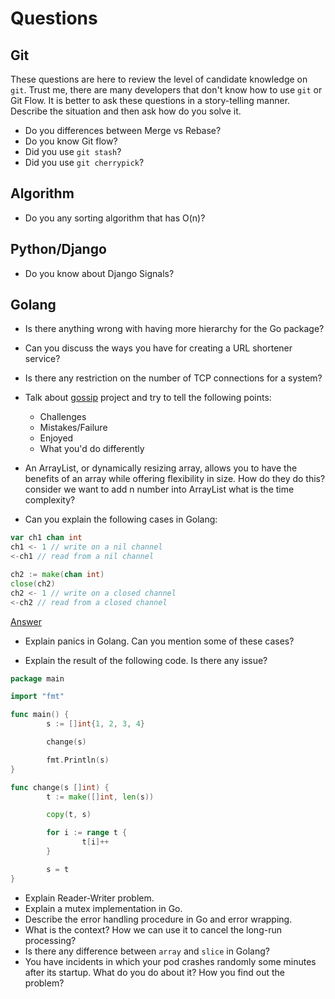 # Questions

## Git

These questions are here to review the level of candidate knowledge on `git`.
Trust me, there are many developers that don't know how to use `git` or Git Flow.
It is better to ask these questions in a story-telling manner. Describe the situation
and then ask how do you solve it.

- Do you differences between Merge vs Rebase?
- Do you know Git flow?
- Did you use `git stash`?
- Did you use `git cherrypick`?

## Algorithm

- Do you any sorting algorithm that has O(n)?

## Python/Django

- Do you know about Django Signals?

## Golang

- Is there anything wrong with having more hierarchy for the Go package?
- Can you discuss the ways you have for creating a URL shortener service?
- Is there any restriction on the number of TCP connections for a system?

- Talk about [gossip](https://github.com/elahe-dastan/gossip) project and try to tell the following points:

  - Challenges
  - Mistakes/Failure
  - Enjoyed
  - What you'd do differently

- An ArrayList, or dynamically resizing array, allows you to have the benefits of an array while offering flexibility in size.
  How do they do this? consider we want to add n number into ArrayList what is the time complexity?

- Can you explain the following cases in Golang:

```go
var ch1 chan int
ch1 <- 1 // write on a nil channel
<-ch1 // read from a nil channel

ch2 := make(chan int)
close(ch2)
ch2 <- 1 // write on a closed channel
<-ch2 // read from a closed channel
```

[Answer](https://stackoverflow.com/questions/39015602/how-does-a-non-initialized-channel-behave)

- Explain panics in Golang. Can you mention some of these cases?

- Explain the result of the following code. Is there any issue?

```go
package main

import "fmt"

func main() {
        s := []int{1, 2, 3, 4}

        change(s)

        fmt.Println(s)
}

func change(s []int) {
        t := make([]int, len(s))

        copy(t, s)

        for i := range t {
                t[i]++
        }

        s = t
}
```

- Explain Reader-Writer problem.
- Explain a mutex implementation in Go.
- Describe the error handling procedure in Go and error wrapping.
- What is the context? How we can use it to cancel the long-run processing?
- Is there any difference between `array` and `slice` in Golang?
- You have incidents in which your pod crashes randomly some minutes after its startup. What do you do about it? How you find out the problem?
